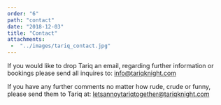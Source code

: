 ```yaml
---
order: "6"
path: "contact"
date: "2018-12-03"
title: "Contact"
attachments: 
 -  "../images/tariq_contact.jpg"
---
```


If you would like to drop Tariq an email, regarding further information or bookings please send all inquires to: [info@tariqknight.com](info@tariqknight.com)

If you have any further comments no matter how rude, crude or funny, please send them to Tariq at: [letsannoytariqtogether@tariqknight.com](letsannoytariqtogether@tariqknight.com)